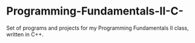 # Programming-Fundamentals-II-C-

Set of programs and projects for my Programming Fundamentals II class, written in C++.
